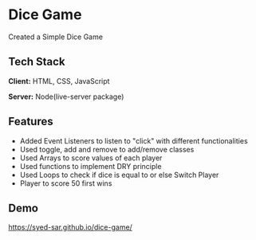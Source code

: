 
# Dice Game



Created a Simple Dice Game

## Tech Stack

**Client:** HTML, CSS, JavaScript

**Server:** Node(live-server package)


## Features

- Added Event Listeners to listen to "click" with different functionalities
- Used toggle, add and remove to add/remove classes 
- Used Arrays to score values of each player
- Used functions to implement DRY principle
- Used Loops to check if dice is equal to or else Switch Player
- Player to score 50 first wins


## Demo

https://syed-sar.github.io/dice-game/


